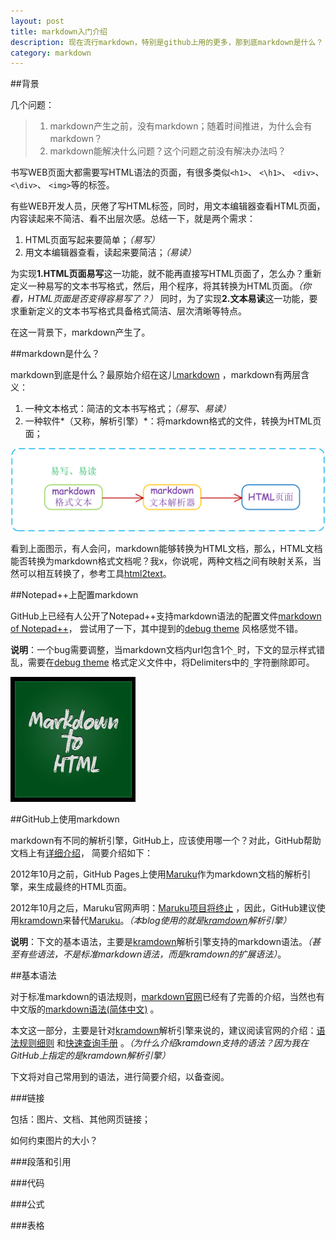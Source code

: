```yaml
---
layout: post
title: markdown入门介绍
description: 现在流行markdown，特别是github上用的更多，那到底markdown是什么？
category: markdown
---
```


##背景

几个问题：

> 1. markdown产生之前，没有markdown；随着时间推进，为什么会有markdown？
> 2. markdown能解决什么问题？这个问题之前没有解决办法吗？

书写WEB页面大都需要写HTML语法的页面，有很多类似`<h1>`、 `<\h1>`、 `<div>`、 `<\div>`、 `<img>`等的标签。

有些WEB开发人员，厌倦了写HTML标签，同时，用文本编辑器查看HTML页面，内容读起来不简洁、看不出层次感。总结一下，就是两个需求：

1. HTML页面写起来要简单；*（易写）*
2. 用文本编辑器查看，读起来要简洁；*（易读）*

为实现**1.HTML页面易写**这一功能，就不能再直接写HTML页面了，怎么办？重新定义一种易写的文本书写格式，然后，用个程序，将其转换为HTML页面。*（你看，HTML页面是否变得容易写了？）*
同时，为了实现**2.文本易读**这一功能，要求重新定义的文本书写格式具备格式简洁、层次清晰等特点。

在这一背景下，markdown产生了。

##markdown是什么？

markdown到底是什么？最原始介绍在这儿[markdown] ，markdown有两层含义：

1. 一种文本格式：简洁的文本书写格式；*（易写、易读）*
2. 一种软件*（又称，解析引擎）*：将markdown格式的文件，转换为HTML页面；

![markdown-and-html](/images/introduction-to-markdown/markdown-and-html.png)

看到上面图示，有人会问，markdown能够转换为HTML文档，那么，HTML文档能否转换为markdown格式文档呢？我x，你说呢，两种文档之间有映射关系，当然可以相互转换了，参考工具[html2text](http://www.aaronsw.com/2002/html2text/)。 


##Notepad++上配置markdown

GitHub上已经有人公开了Notepad++支持markdown语法的配置文件[markdown of Notepad++](https://github.com/thomsmits/markdown_npp)， 尝试用了一下，其中提到的[debug theme](https://raw.github.com/thomsmits/markdown_npp/master/debug_theme/userDefineLang.xml) 风格感觉不错。

__说明__：一个bug需要调整，当markdown文档内url包含1个`_`时，下文的显示样式错乱，需要在[debug theme](https://raw.github.com/thomsmits/markdown_npp/master/debug_theme/userDefineLang.xml) 格式定义文件中，将Delimiters中的`_`字符删除即可。

![markdown-to-html](/images/introduction-to-markdown/markdown-to-html.jpg)


##GitHub上使用markdown

markdown有不同的解析引擎，GitHub上，应该使用哪一个？对此，GitHub帮助文档上有[详细介绍](https://help.github.com/articles/migrating-your-pages-site-from-maruku)， 简要介绍如下：

2012年10月之前，GitHub Pages上使用[Maruku]作为markdown文档的解析引擎，来生成最终的HTML页面。

2012年10月之后，Maruku官网声明：[Maruku项目将终止](http://benhollis.net/blog/2013/10/20/maruku-is-obsolete/) ，因此，GitHub建议使用[kramdown]来替代[Maruku]。*（本blog使用的就是[kramdown]解析引擎）*

__说明__：下文的基本语法，主要是[kramdown]解析引擎支持的markdown语法。*（甚至有些语法，不是标准markdown语法，而是kramdown的扩展语法）*。

##基本语法

对于标准markdown的语法规则，[markdown官网][markdown]已经有了完善的介绍，当然也有中文版的[markdown语法(简体中文)](http://wowubuntu.com/markdown/) 。

本文这一部分，主要是针对[kramdown]解析引擎来说的，建议阅读官网的介绍：[语法规则细则](http://kramdown.gettalong.org/syntax.html) 和[快速查询手册](http://kramdown.gettalong.org/quickref.html) 。*（为什么介绍kramdown支持的语法？因为我在GitHub上指定的是kramdown解析引擎）*

下文将对自己常用到的语法，进行简要介绍，以备查阅。

###链接

包括：图片、文档、其他网页链接；

如何约束图片的大小？

###段落和引用



###代码




###公式




###表格



[Maruku]:	https://github.com/bhollis/maruku/
[kramdown]:	http://kramdown.gettalong.org/ "kramdown"
[markdown]:	http://daringfireball.net/projects/markdown/ "original markdown introduction"
[NingG]:    http://ningg.github.com  "NingG"
